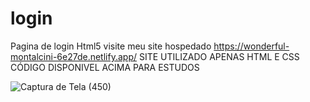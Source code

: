 # login
Pagina de login Html5 visite meu site hospedado
https://wonderful-montalcini-6e27de.netlify.app/
SITE UTILIZADO APENAS HTML E CSS
CÓDIGO DISPONIVEL ACIMA PARA ESTUDOS 

![Captura de Tela (450)](https://user-images.githubusercontent.com/72763804/132109694-fdc4f430-2aea-4fca-8767-ed1fa1b2d87f.png)

